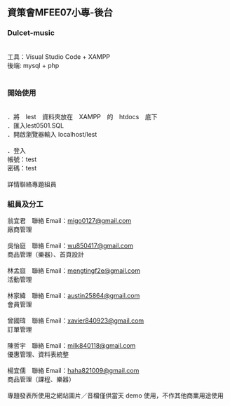 ## 資策會MFEE07小專-後台

### Dulcet-music
<br/>
工具：Visual Studio Code + XAMPP<br/>
後端: mysql + php<br/>
<br/>

### 開始使用
<br/>
．將　lest　資料夾放在　XAMPP　的　htdocs　底下<br/>
．匯入lest0501.SQL<br/>
．開啟瀏覽器輸入 localhost/lest<br/>
<br/>
．登入<br/>
帳號：test<br/>
密碼：test<br/>
<br/>
詳情聯絡專題組員<br/>

### 組員及分工

翁宜君　聯絡 Email：migo0127@gmail.com<br />
廠商管理<br />
<br />
吳怡庭　聯絡 Email：wu850417@gmail.com<br />
商品管理（樂器）、首頁設計<br />
<br />
林孟庭　聯絡 Email：mengtingf2e@gmail.com<br />
活動管理<br />
<br />
林家緯　聯絡 Email：austin25864@gmail.com<br />
會員管理<br />
<br />
曾國瑋　聯絡 Email：xavier840923@gmail.com<br />
訂單管理<br />
<br />
陳哲宇　聯絡 Email：milk840118@gmail.com<br />
優惠管理、資料表統整<br />
<br />
楊宜儒　聯絡 Email：haha821009@gmail.com<br />
商品管理（課程、樂器）<br />
<br />
專題發表所使用之網站圖片／音檔僅供當天 demo 使用，不作其他商業用途使用
